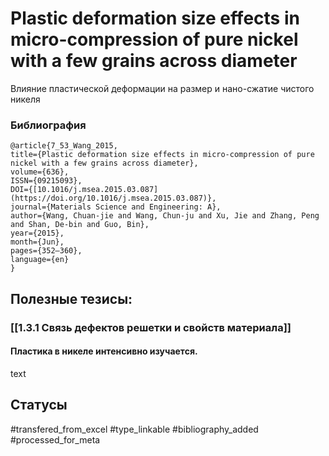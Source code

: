 # Plastic deformation size effects in micro-compression of pure nickel with a few grains across diameter
 
Влияние пластической деформации на размер и нано-сжатие чистого никеля

### Библиография
```
@article{7_53_Wang_2015,
title={Plastic deformation size effects in micro-compression of pure nickel with a few grains across diameter},
volume={636},
ISSN={09215093},
DOI={[10.1016/j.msea.2015.03.087](https://doi.org/10.1016/j.msea.2015.03.087)},
journal={Materials Science and Engineering: A},
author={Wang, Chuan-jie and Wang, Chun-ju and Xu, Jie and Zhang, Peng and Shan, De-bin and Guo, Bin},
year={2015},
month={Jun},
pages={352–360},
language={en}
}
```

## Полезные тезисы:
### [[1.3.1 Связь дефектов решетки и свойств материала]]
#### Пластика в никеле интенсивно изучается.
text

## Статусы
#transfered_from_excel 
#type_linkable 
#bibliography_added
#processed_for_meta
